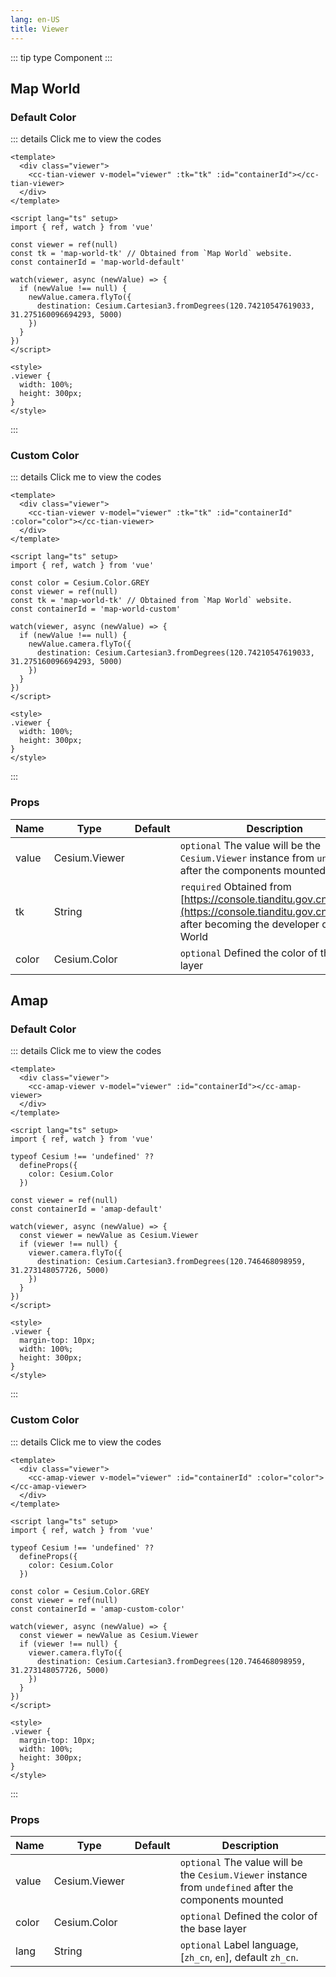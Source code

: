 ```yaml
---
lang: en-US
title: Viewer
---
```


::: tip type
Component
:::

## Map World

### Default Color

<TianViewer />

::: details Click me to view the codes

```vue
<template>
  <div class="viewer">
    <cc-tian-viewer v-model="viewer" :tk="tk" :id="containerId"></cc-tian-viewer>
  </div>
</template>

<script lang="ts" setup>
import { ref, watch } from 'vue'

const viewer = ref(null)
const tk = 'map-world-tk' // Obtained from `Map World` website.
const containerId = 'map-world-default'

watch(viewer, async (newValue) => {
  if (newValue !== null) {
    newValue.camera.flyTo({
      destination: Cesium.Cartesian3.fromDegrees(120.74210547619033, 31.275160096694293, 5000)
    })
  }
})
</script>

<style>
.viewer {
  width: 100%;
  height: 300px;
}
</style>
```

:::

### Custom Color

<TianViewerCustomColor />

::: details Click me to view the codes

```vue
<template>
  <div class="viewer">
    <cc-tian-viewer v-model="viewer" :tk="tk" :id="containerId" :color="color"></cc-tian-viewer>
  </div>
</template>

<script lang="ts" setup>
import { ref, watch } from 'vue'

const color = Cesium.Color.GREY
const viewer = ref(null)
const tk = 'map-world-tk' // Obtained from `Map World` website.
const containerId = 'map-world-custom'

watch(viewer, async (newValue) => {
  if (newValue !== null) {
    newValue.camera.flyTo({
      destination: Cesium.Cartesian3.fromDegrees(120.74210547619033, 31.275160096694293, 5000)
    })
  }
})
</script>

<style>
.viewer {
  width: 100%;
  height: 300px;
}
</style>
```

:::

### Props

| Name  | Type          | Default | Description                                                                                                                                           |
| ----- | ------------- | ------- | ----------------------------------------------------------------------------------------------------------------------------------------------------- |
| value | Cesium.Viewer |         | `optional` The value will be the `Cesium.Viewer` instance from `undefined` after the components mounted                                               |
| tk    | String        |         | `required` Obtained from [https://console.tianditu.gov.cn/api/key](https://console.tianditu.gov.cn/api/key) after becoming the developer of Map World |
| color | Cesium.Color  |         | `optional` Defined the color of the base layer                                                                                                        |

## Amap

### Default Color

<AmapViewer />

::: details Click me to view the codes

```vue
<template>
  <div class="viewer">
    <cc-amap-viewer v-model="viewer" :id="containerId"></cc-amap-viewer>
  </div>
</template>

<script lang="ts" setup>
import { ref, watch } from 'vue'

typeof Cesium !== 'undefined' ??
  defineProps({
    color: Cesium.Color
  })

const viewer = ref(null)
const containerId = 'amap-default'

watch(viewer, async (newValue) => {
  const viewer = newValue as Cesium.Viewer
  if (viewer !== null) {
    viewer.camera.flyTo({
      destination: Cesium.Cartesian3.fromDegrees(120.746468098959, 31.273148057726, 5000)
    })
  }
})
</script>

<style>
.viewer {
  margin-top: 10px;
  width: 100%;
  height: 300px;
}
</style>
```

:::

### Custom Color

<AmapViewerCustomColor />

::: details Click me to view the codes

```vue
<template>
  <div class="viewer">
    <cc-amap-viewer v-model="viewer" :id="containerId" :color="color"></cc-amap-viewer>
  </div>
</template>

<script lang="ts" setup>
import { ref, watch } from 'vue'

typeof Cesium !== 'undefined' ??
  defineProps({
    color: Cesium.Color
  })

const color = Cesium.Color.GREY
const viewer = ref(null)
const containerId = 'amap-custom-color'

watch(viewer, async (newValue) => {
  const viewer = newValue as Cesium.Viewer
  if (viewer !== null) {
    viewer.camera.flyTo({
      destination: Cesium.Cartesian3.fromDegrees(120.746468098959, 31.273148057726, 5000)
    })
  }
})
</script>

<style>
.viewer {
  margin-top: 10px;
  width: 100%;
  height: 300px;
}
</style>
```

:::

### Props

| Name  | Type          | Default | Description                                                                                             |
| ----- | ------------- | ------- | ------------------------------------------------------------------------------------------------------- |
| value | Cesium.Viewer |         | `optional` The value will be the `Cesium.Viewer` instance from `undefined` after the components mounted |
| color | Cesium.Color  |         | `optional` Defined the color of the base layer                                                          |
| lang  | String        |         | `optional` Label language, [`zh_cn`, `en`], default `zh_cn`.                                            |
